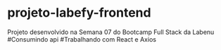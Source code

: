 # projeto-labefy-frontend
Projeto desenvolvido na Semana 07 do Bootcamp Full Stack da Labenu
#Consumindo api
#Trabalhando com React e Axios




